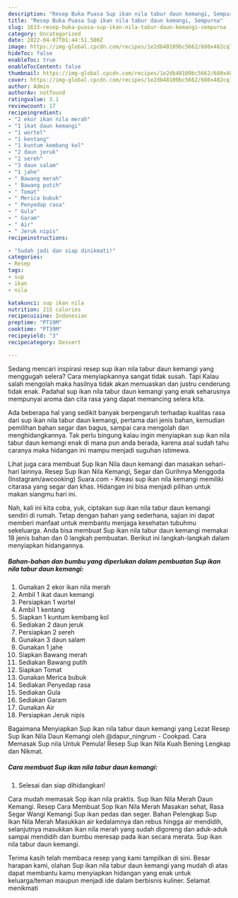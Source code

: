 ```yaml
---
description: "Resep Buka Puasa Sup ikan nila tabur daun kemangi, Sempurna"
title: "Resep Buka Puasa Sup ikan nila tabur daun kemangi, Sempurna"
slug: 1633-resep-buka-puasa-sup-ikan-nila-tabur-daun-kemangi-sempurna
category: Uncategorized
date: 2022-04-07T01:44:51.500Z
image: https://img-global.cpcdn.com/recipes/1e2db48109bc5662/680x482cq70/sup-ikan-nila-tabur-daun-kemangi-foto-resep-utama.jpg
hideToc: false
enableToc: true
enableTocContent: false
thumbnail: https://img-global.cpcdn.com/recipes/1e2db48109bc5662/680x482cq70/sup-ikan-nila-tabur-daun-kemangi-foto-resep-utama.jpg
cover: https://img-global.cpcdn.com/recipes/1e2db48109bc5662/680x482cq70/sup-ikan-nila-tabur-daun-kemangi-foto-resep-utama.jpg
author: Admin
authorAv: notfound
ratingvalue: 3.1
reviewcount: 17
recipeingredient:
- "2 ekor ikan nila merah"
- "1 ikat daun kemangi"
- "1 wortel"
- "1 kentang"
- "1 kuntum kembang kol"
- "2 daun jeruk"
- "2 sereh"
- "3 daun salam"
- "1 jahe"
- " Bawang merah"
- " Bawang putih"
- " Tomat"
- " Merica bubuk"
- " Penyedap rasa"
- " Gula"
- " Garam"
- " Air"
- " Jeruk nipis"
recipeinstructions:

- "Sudah jadi dan siap dinikmati!"
categories:
- Resep
tags:
- sup
- ikan
- nila

katakunci: sup ikan nila 
nutrition: 215 calories
recipecuisine: Indonesian
preptime: "PT19M"
cooktime: "PT39M"
recipeyield: "3"
recipecategory: Dessert

---
```



Sedang mencari inspirasi resep sup ikan nila tabur daun kemangi yang menggugah selera? Cara menyiapkannya sangat tidak susah. Tapi Kalau salah mengolah maka hasilnya tidak akan memuaskan dan justru cenderung tidak enak. Padahal sup ikan nila tabur daun kemangi yang enak seharusnya mempunyai aroma dan cita rasa yang dapat memancing selera kita.


Ada beberapa hal yang sedikit banyak berpengaruh terhadap kualitas rasa dari sup ikan nila tabur daun kemangi, pertama dari jenis bahan, kemudian pemilihan bahan segar dan bagus, sampai cara mengolah dan menghidangkannya. Tak perlu bingung kalau ingin menyiapkan sup ikan nila tabur daun kemangi enak di mana pun anda berada, karena asal sudah tahu caranya maka hidangan ini mampu menjadi suguhan istimewa.

Lihat juga cara membuat Sup Ikan Nila daun kemangi dan masakan sehari-hari lainnya. Resep Sup Ikan Nila Kemangi, Segar dan Gurihnya Menggoda (Instagram/awcooking) Suara.com - Kreasi sup ikan nila kemangi memiliki citarasa yang segar dan khas. Hidangan ini bisa menjadi pilihan untuk makan siangmu hari ini.


Nah, kali ini kita coba, yuk, ciptakan sup ikan nila tabur daun kemangi sendiri di rumah. Tetap dengan bahan yang sederhana, sajian ini dapat memberi manfaat untuk membantu menjaga kesehatan tubuhmu sekeluarga. Anda bisa membuat Sup ikan nila tabur daun kemangi memakai 18 jenis bahan dan 0 langkah pembuatan. Berikut ini langkah-langkah dalam menyiapkan hidangannya.

<!--inarticleads1-->

##### Bahan-bahan dan bumbu yang diperlukan dalam pembuatan Sup ikan nila tabur daun kemangi:

1. Gunakan 2 ekor ikan nila merah
1. Ambil 1 ikat daun kemangi
1. Persiapkan 1 wortel
1. Ambil 1 kentang
1. Siapkan 1 kuntum kembang kol
1. Sediakan 2 daun jeruk
1. Persiapkan 2 sereh
1. Gunakan 3 daun salam
1. Gunakan 1 jahe
1. Siapkan  Bawang merah
1. Sediakan  Bawang putih
1. Siapkan  Tomat
1. Gunakan  Merica bubuk
1. Sediakan  Penyedap rasa
1. Sediakan  Gula
1. Sediakan  Garam
1. Gunakan  Air
1. Persiapkan  Jeruk nipis


Bagaimana Menyiapkan Sup ikan nila tabur daun kemangi yang Lezat Resep Sup Ikan Nila Daun Kemangi oleh @dapur_ningrum - Cookpad. Cara Memasak Sup nila Untuk Pemula! Resep Sup Ikan Nila Kuah Bening Lengkap dan Nikmat. 

<!--inarticleads2-->

##### Cara membuat Sup ikan nila tabur daun kemangi:


1. Selesai dan siap dihidangkan!

Cara mudah memasak Sop ikan nila praktis. Sup Ikan Nila Merah Daun Kemangi. Resep Cara Membuat Sop Ikan Nila Merah Masakan sehat, Rasa Segar Wangi Kemangi Sup ikan pedas dan seger. Bahan Pelengkap Sup Ikan Nila Merah Masukkan air kedalamnya dan rebus hingga air mendidih, selanjutnya masukkan ikan nila merah yang sudah digoreng dan aduk-aduk sampai mendidih dan bumbu meresap pada ikan secara merata. Sup ikan nila tabur daun kemangi. 

Terima kasih telah membaca resep yang kami tampilkan di sini. Besar harapan kami, olahan Sup ikan nila tabur daun kemangi yang mudah di atas dapat membantu kamu menyiapkan hidangan yang enak untuk keluarga/teman maupun menjadi ide dalam berbisnis kuliner. Selamat menikmati
